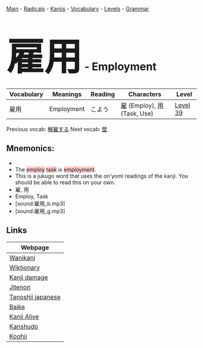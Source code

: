<style> bigfont {font-size: 100px}</style>
[Main](../README.md) -
[Radicals](../radicals.md) -
[Kanjis](../kanjis.md) -
[Vocabulary](../vocabulary.md) -
[Levels](../levels.md) -
[Grammar](../grammar.md)
# <bigfont> 雇用</bigfont> - Employment 

| Vocabulary | Meanings | Reading | Characters | Level |
| --- | --- | --- | --- | --- |
| 雇用 | Employment | こよう |  [雇](../kanjis/雇.md) (Employ), [用](../kanjis/用.md) (Task, Use) | [Level 39](../levels/wk_level39.md) |

Previous vocab: [解雇する](解雇する.md) Next vocab: [壁](壁.md) 

## Mnemonics:

* 
* The <span style="background-color:#ffcccb"> employ</span> <span style="background-color:#ffcccb"> task</span> is <span style="background-color:#ffcccb"> employment</span>.
* This is a jukugo word that uses the on'yomi readings of the kanji. You should be able to read this on your own.
* 雇, 用
* Employ, Task
* [sound:雇用_b.mp3]
* [sound:雇用_g.mp3]


## Links 

| Webpage |
| --- |
| [Wanikani          ](https://www.wanikani.com/kanji/雇用) |
| [Wiktionary        ](https://en.wiktionary.org/wiki/雇用) |
| [Kanji damage      ](http://www.kanjidamage.com/kanji/search?utf8=✓&q=雇用) |
| [Jitenon           ](https://jitenon.com/kanji/雇用) |
| [Tanoshii japanese ](https://www.tanoshiijapanese.com/dictionary/kanji.cfm?k=雇用) |
| [Baike             ](https://baike.baidu.com/item/雇用) |
| [Kanji Alive       ](https://app.kanjialive.com/雇用) |
| [Kanshudo          ](https://www.kanshudo.com/searchmn?q=雇用) |
| [Koohii            ](https://kanji.koohii.com/study/kanji/雇用) |
